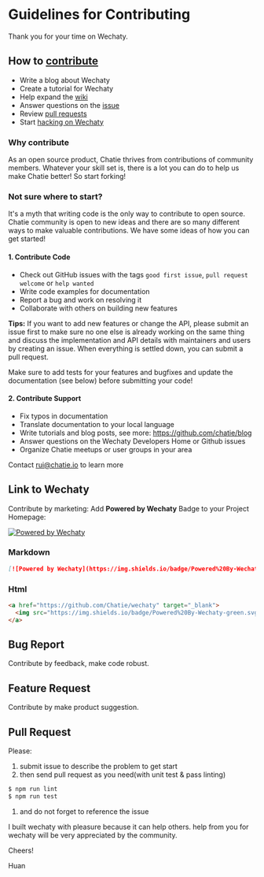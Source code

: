 # Guidelines for Contributing

Thank you for your time on Wechaty.

## How to [contribute](https://github.com/chatie/wechaty/blob/master/CONTRIBUTING.md)

* Write a blog about Wechaty
* Create a tutorial for Wechaty
* Help expand the [wiki](https://github.com/Chatie/wechaty/wiki)
* Answer questions on the [issue](https://github.com/Chatie/wechaty/issues)
* Review [pull requests](https://github.com/Chatie/wechaty/pulls)
* Start [hacking on Wechaty](https://github.com/chatie/wechaty/blob/master/CONTRIBUTING.md)

### Why contribute

As an open source product, Chatie thrives from contributions of community members. Whatever your skill set is, there is a lot you can do to help us make Chatie better! 
So start forking!

### Not sure where to start?

It's a myth that writing code is the only way to contribute to open source. Chatie community is open to new ideas and there are so many different ways to make valuable contributions. We have some ideas of how you can get started!

#### 1. Contribute Code

- Check out GitHub issues with the tags `good first issue`, `pull request welcome` or `help wanted`
- Write code examples for documentation
- Report a bug and work on resolving it
- Collaborate with others on building new features

**Tips:** 
If you want to add new features or change the API, please submit an issue first to make sure no one else is already working on the same thing and discuss the implementation and API details with maintainers and users by creating an issue. When everything is settled down, you can submit a pull request.

Make sure to add tests for your features and bugfixes and update the documentation (see below) before submitting your code!

#### 2. Contribute Support

- Fix typos in documentation
- Translate documentation to your local language
- Write tutorials and blog posts, see more: https://github.com/chatie/blog
- Answer questions on the Wechaty Developers Home or Github issues
- Organize Chatie meetups or user groups in your area

Contact rui@chatie.io to learn more

## Link to Wechaty

Contribute by marketing: Add **Powered by Wechaty** Badge to your Project Homepage:

[![Powered by Wechaty](https://img.shields.io/badge/Powered%20By-Wechaty-green.svg)](https://github.com/Chatie/wechaty)

### Markdown

```markdown
[![Powered by Wechaty](https://img.shields.io/badge/Powered%20By-Wechaty-green.svg)](https://github.com/Chatie/wechaty)
```

### Html

```html
<a href="https://github.com/Chatie/wechaty" target="_blank">
  <img src="https://img.shields.io/badge/Powered%20By-Wechaty-green.svg" alt="Powered by Wechaty" border="0">
</a>
```

## Bug Report

Contribute by feedback, make code robust.

## Feature Request

Contribute by make product suggestion.

## Pull Request

Please:
 
1. submit issue to describe the problem to get start
1. then send pull request as you need(with unit test & pass linting)
 
  ```bash
  $ npm run lint
  $ npm run test
  ```

1. and do not forget to reference the issue 

I built wechaty with pleasure because it can help others. help from you for wechaty will be very appreciated by the community.

Cheers!

Huan
